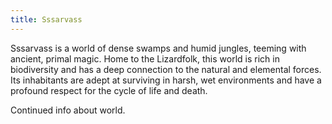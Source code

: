 ```yaml
---
title: Sssarvass
---
```


Sssarvass is a world of dense swamps and humid jungles, teeming with ancient, primal magic. Home to the Lizardfolk, this world is rich in biodiversity and has a deep connection to the natural and elemental forces. Its inhabitants are adept at surviving in harsh, wet environments and have a profound respect for the cycle of life and death.

<!--more-->

<div class="todo">Continued info about world.</div>